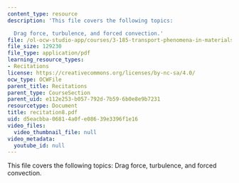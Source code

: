 ```yaml
---
content_type: resource
description: 'This file covers the following topics:

  Drag force, turbulence, and forced convection.'
file: /ol-ocw-studio-app/courses/3-185-transport-phenomena-in-materials-engineering-fall-2003/d5eacbba06814a0fe08639e3396f1e16_recitation8.pdf
file_size: 129230
file_type: application/pdf
learning_resource_types:
- Recitations
license: https://creativecommons.org/licenses/by-nc-sa/4.0/
ocw_type: OCWFile
parent_title: Recitations
parent_type: CourseSection
parent_uid: e112e253-b057-792d-7b59-6b0e8e9b7231
resourcetype: Document
title: recitation8.pdf
uid: d5eacbba-0681-4a0f-e086-39e3396f1e16
video_files:
  video_thumbnail_file: null
video_metadata:
  youtube_id: null
---
```

This file covers the following topics:
Drag force, turbulence, and forced convection.